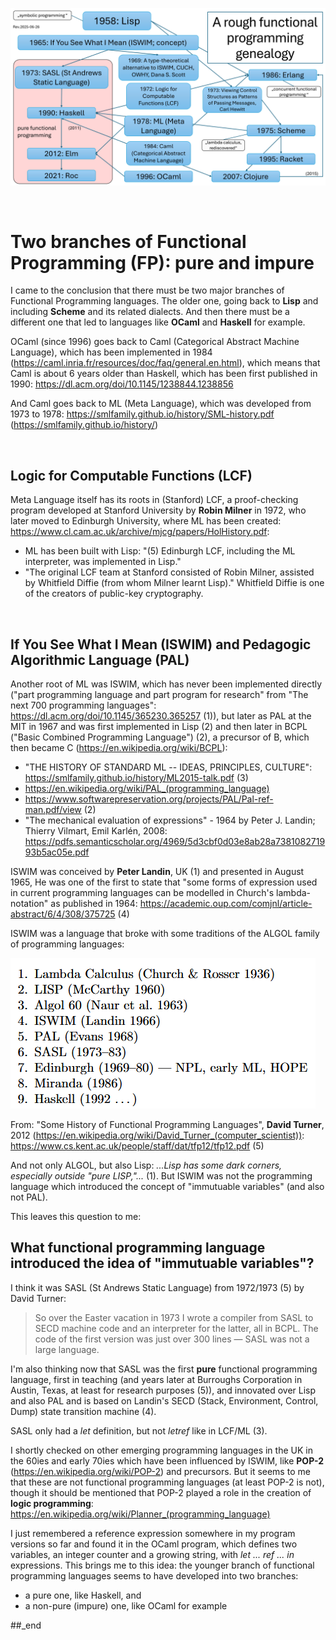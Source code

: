 ![plot](./Functional%20programming%20genealogy.png)

<br/>

# Two branches of Functional Programming (FP): pure and impure

I came to the conclusion that there must be two major branches of Functional Programming languages. The older one, going back to **Lisp** and including **Scheme** and its related dialects. And then there must be a different one that led to languages like **OCaml** and **Haskell** for example.

OCaml (since 1996) goes back to Caml (Categorical Abstract Machine Language), which has been implemented in 1984 (https://caml.inria.fr/resources/doc/faq/general.en.html), which means that Caml is about 6
years older than Haskell, which has been first published in 1990: https://dl.acm.org/doi/10.1145/1238844.1238856

And Caml goes back to ML (Meta Language), which was developed from 1973 to 1978: https://smlfamily.github.io/history/SML-history.pdf (https://smlfamily.github.io/history/)

<br/>

## Logic for Computable Functions (LCF)

Meta Language itself has its roots in (Stanford) LCF, a proof-checking program developed at Stanford University by **Robin Milner** in 1972, who later moved to Edinburgh University, where ML has been created: https://www.cl.cam.ac.uk/archive/mjcg/papers/HolHistory.pdf:

- ML has been built with Lisp: "(5) Edinburgh LCF, including the ML interpreter, was implemented in Lisp."
- "The original LCF team at Stanford consisted of Robin Milner, assisted by Whitfield Diffie (from whom Milner learnt Lisp)." Whitfield Diffie is one of the creators of public-key cryptography.

<br/>

## If You See What I Mean (ISWIM) and Pedagogic Algorithmic Language (PAL)

Another root of ML was ISWIM, which has never been implemented directly ("part programming language and part program for research" from "The next 700 programming languages": https://dl.acm.org/doi/10.1145/365230.365257 (1)), but later as PAL at the MIT in 1967 and was first implemented in Lisp (2) and then later in BCPL ("Basic Combined Programming Language") (2), a precursor of B, which then became C (https://en.wikipedia.org/wiki/BCPL):

- "THE HISTORY OF STANDARD ML -- IDEAS, PRINCIPLES, CULTURE": https://smlfamily.github.io/history/ML2015-talk.pdf (3)
- https://en.wikipedia.org/wiki/PAL_(programming_language)
- https://www.softwarepreservation.org/projects/PAL/Pal-ref-man.pdf/view (2)
- "The mechanical evaluation of expressions" - 1964 by Peter J. Landin; Thierry Vilmart, Emil Karlén, 2008: https://pdfs.semanticscholar.org/4969/5d3cbf0d03e8ab28a738108271993b5ac05e.pdf

ISWIM was conceived by **Peter Landin**, UK (1) and presented in August 1965, He was one of the first to state that "some forms of expression used in current programming languages can be modelled in Church's lambda-notation" as published in 1964: https://academic.oup.com/comjnl/article-abstract/6/4/308/375725 (4)

ISWIM was a language that broke with some traditions of the ALGOL family of programming languages:

![Some History of Functional Programming Languages](https://github.com/practicalcomputerscience/MicrobenchmarkGPHLlanguages/blob/main/03%20-%20source%20code/02%20-%20functional%20languages/Some%20History%20of%20Functional%20Programming.png)

From: "Some History of Functional Programming Languages", **David Turner**, 2012 (https://en.wikipedia.org/wiki/David_Turner_(computer_scientist)): https://www.cs.kent.ac.uk/people/staff/dat/tfp12/tfp12.pdf (5)

And not only ALGOL, but also Lisp: _...Lisp has some dark corners, especially outside "pure LISP,"..._ (1). But ISWIM was not the programming language which introduced the concept of "immutuable variables" (and also not PAL).

This leaves this question to me: 

## What functional programming language introduced the idea of "immutuable variables"?

I think it was SASL (St Andrews Static Language) from 1972/1973 (5) by David Turner:

> So over the Easter vacation in 1973 I wrote a compiler from SASL to SECD machine code and an interpreter for the latter, all in BCPL. The code of the first version was just over 300 lines — SASL was not a large language.

I'm also thinking now that SASL was the first **pure** functional programming language, first in teaching (and years later at Burroughs Corporation in Austin, Texas, at least for research purposes (5)), and innovated over Lisp and also PAL and is based on Landin's SECD (Stack, Environment, Control, Dump) state transition machine (4).

SASL only had a _let_ definition, but not _letref_ like in LCF/ML (3).

I shortly checked on other emerging programming languages in the UK in the 60ies and early 70ies which have been influenced by ISWIM, like **POP-2** (https://en.wikipedia.org/wiki/POP-2) and precursors. But it seems to me that these are not functional programming languages (at least POP-2 is not), though it should be mentioned that POP-2 played a role in the creation of **logic programming**: https://en.wikipedia.org/wiki/Planner_(programming_language)

I just remembered a reference expression somewhere in my program versions so far and found it in the OCaml program, which defines two variables, an integer counter and a growing string, with _let ... ref ... in_ expressions. This brings me to this idea: the younger branch of functional programming languages seems to have developed into two branches:

- a pure one, like Haskell, and
- a non-pure (impure) one, like OCaml for example

##_end
